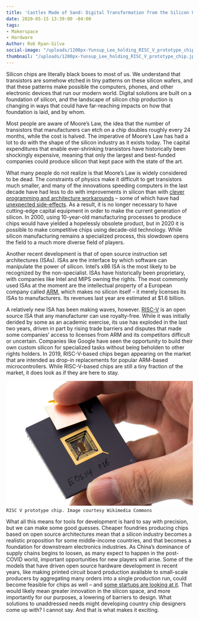 ```yaml
---
title: 'Castles Made of Sand: Digital Transformation from the Silicon Up'
date: 2020-05-15 13:39:00 -04:00
tags:
- Makerspace
- Hardware
Author: Rob Ryan-Silva
social-image: "/uploads/1200px-Yunsup_Lee_holding_RISC_V_prototype_chip.jpg"
thumbnail: "/uploads/1200px-Yunsup_Lee_holding_RISC_V_prototype_chip.jpg"
---
```


Silicon chips are literally black boxes to most of us. We understand that transistors are somehow etched in tiny patterns on these silicon wafers, and that these patterns make possible the computers, phones, and other electronic devices that run our modern world. Digital solutions are built on a foundation of silicon, and the landscape of silicon chip production is changing in ways that could have far-reaching impacts on how that foundation is laid, and by whom.
<!--more-->

Most people are aware of Moore’s Law, the idea that the number of transistors that manufacturers can etch on a chip doubles roughly every 24 months, while the cost is halved. The imperative of Moore’s Law has had a lot to do with the shape of the silicon industry as it exists today. The capital expenditures that enable ever-shrinking transistors have historically been shockingly expensive, meaning that only the largest and best-funded companies could produce silicon that kept pace with the state of the art.

What many people do not realize is that Moore’s Law is widely considered to be dead. The constraints of physics make it difficult to get transistors much smaller, and many of the innovations speeding computers in the last decade have had less to do with improvements in silicon than with [clever programming and architecture workarounds](https://en.wikipedia.org/wiki/Speculative_execution) – some of which have had [unexpected side-effects](https://meltdownattack.com/). As a result, it is no longer necessary to have cutting-edge capital equipment in order to make the current generation of silicon. In 2000, using 10-year-old manufacturing processes to produce chips would have yielded a hopelessly obsolete product, but in 2020 it is possible to make competitive chips using decade-old technology. While silicon manufacturing remains a specialized process, this slowdown opens the field to a much more diverse field of players.

Another recent development is that of open source instruction set architectures (ISAs). ISAs are the interface by which software can manipulate the power of silicon. Intel’s x86 ISA is the most likely to be recognized by the non-specialist. ISAs have historically been proprietary, with companies like Intel and MIPS owning the rights. The most commonly used ISAs at the moment are the intellectual property of a European company called [ARM](https://www.arm.com/), which makes no silicon itself – it merely licenses its ISAs to manufacturers. Its revenues last year are estimated at $1.6 billion.

A relatively new ISA has been making waves, however. [RISC-V](https://riscv.org/) is an open source ISA that any manufacturer can use royalty-free. While it was initially derided by some as an academic exercise, its use has exploded in the last two years, driven in part by rising trade barriers and disputes that made some companies’ access to licenses from ARM and its competitors difficult or uncertain. Companies like Google have seen the opportunity to build their own custom silicon for specialized tasks without being beholden to other rights holders. In 2019, RISC-V-based chips began appearing on the market that are intended as drop-in replacements for popular ARM-based microcontrollers. While RISC-V-based chips are still a tiny fraction of the market, it does look as if they are here to stay.

![1200px-Yunsup_Lee_holding_RISC_V_prototype_chip.jpg](/uploads/1200px-Yunsup_Lee_holding_RISC_V_prototype_chip.jpg)`RISC V prototype chip. Image courtesy Wikimedia Commons`


What all this means for tools for development is hard to say with precision, but we can make some good guesses. Cheaper foundries producing chips based on open source architectures mean that a silicon industry becomes a realistic proposition for some middle-income countries, and that becomes a foundation for downstream electronics industries. As China’s dominance of supply chains begins to loosen, as many expect to happen in the post-COVID world, important opportunities for new players will arise. Some of the models that have driven open source hardware development in recent years, like making printed circuit board production available to small-scale producers by aggregating many orders into a single production run, could become feasible for chips as well – and [some startups are looking at it](https://abopen.com/news/onchip-unveils-itsy-chipsy-ultra-low-cost-ic-fabrication-platform/). That would likely mean greater innovation in the silicon space, and more importantly for our purposes, a lowering of barriers to design. What solutions to unaddressed needs might developing country chip designers come up with? I cannot say. And that is what makes it exciting.